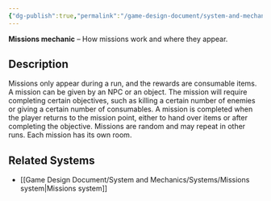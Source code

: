 ```yaml
---
{"dg-publish":true,"permalink":"/game-design-document/system-and-mechanics/mechanincs/missions-mechanic/"}
---
```


**Missions mechanic** –  How missions work and where they appear.
## Description
Missions only appear during a run, and the rewards are consumable items.
A mission can be given by an NPC or an object. 
The mission will require completing certain objectives, such as killing a certain number of enemies or giving a certain number of consumables.
A mission is completed when the player returns to the mission point, either to hand over items or after completing the objective.
Missions are random and may repeat in other runs.
Each mission has its own room.
## Related Systems
- [[Game Design Document/System and Mechanics/Systems/Missions system\|Missions system]]